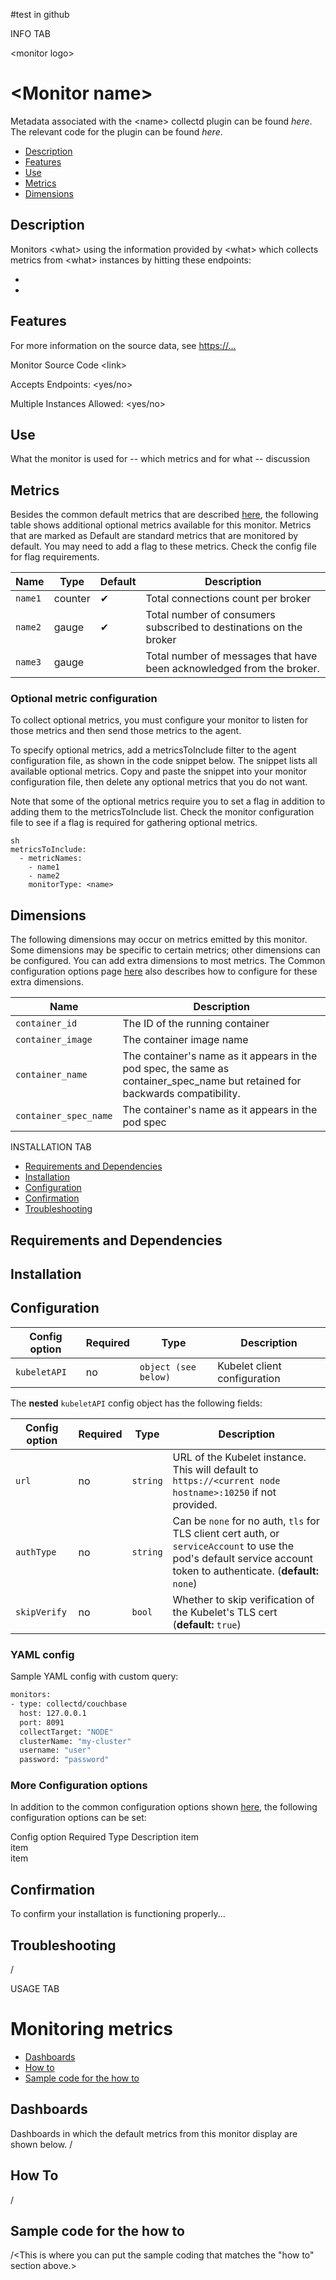 #test in github

INFO TAB

\<monitor logo>
# \<Monitor name>

Metadata associated with the \<name> collectd plugin can be found _here_. The relevant code for the plugin can be found _here_.

- [Description](#description)
- [Features](#features)
- [Use](#use)
- [Metrics](#metrics)
- [Dimensions](#dimensions)

## Description

Monitors \<what> using the information provided by \<what> which collects metrics from \<what> instances by hitting these endpoints: 
* <link to item>
* <link to item>

## Features

For more information on the source data, see <https://...>

Monitor Source Code \<link>

Accepts Endpoints: <yes/no>

Multiple Instances Allowed: <yes/no>


## Use

What the monitor is used for -- which metrics and for what -- discussion


## Metrics

Besides the common default metrics that are described [here](https://docs.signalfx.com/en/latest/integrations/agent/monitor-config.html), the following table shows additional optional metrics available for this monitor. Metrics that are marked as Default are standard metrics that are monitored by default. You may need to add a flag to these metrics. Check the config file for flag requirements. 

| Name | Type | Default | Description |
| ---  | ---  | ---    | ---         |
| `name1` | counter | ✔ | Total connections count per broker |
| `name2` | gauge | ✔ | Total number of consumers subscribed to destinations on the broker |
| `name3` | gauge |  | Total number of messages that have been acknowledged from the broker. |

### Optional metric configuration

To collect optional metrics, you must configure your monitor to listen for those metrics and then send those metrics to the agent.

To specify optional metrics, add a metricsToInclude filter to the agent configuration file, as shown in the code snippet below. The snippet lists all available optional metrics. Copy and paste the snippet into your monitor configuration file, then delete any optional metrics that you do not want.

Note that some of the optional metrics require you to set a flag in addition to adding them to the metricsToInclude list. Check the monitor configuration file to see if a flag is required for gathering optional metrics.

```
sh
metricsToInclude:
  - metricNames:
    - name1
    - name2
    monitorType: <name>
```

## Dimensions
The following dimensions may occur on metrics emitted by this monitor. Some dimensions may be specific to certain metrics; other dimensions can be configured. You can add extra dimensions to most metrics. The Common configuration options page [here](https://docs.signalfx.com/en/latest/integrations/agent/monitor-config.html) also describes how to configure for these extra dimensions. 

| Name | Description |
| ---  | ---         |
| `container_id` | The ID of the running container |
| `container_image` | The container image name |
| `container_name` | The container's name as it appears in the pod spec, the same as container_spec_name but retained for backwards compatibility. |
| `container_spec_name` | The container's name as it appears in the pod spec |



INSTALLATION TAB


- [Requirements and Dependencies](#requirements-and-Dependencies)
- [Installation](#installation)
- [Configuration](#Configuration)
- [Confirmation](#Confirmation)
- [Troubleshooting](#Troubleshooting)

## Requirements and Dependencies


## Installation


## Configuration 

| Config option | Required | Type | Description |
| --- | --- | --- | --- |
| `kubeletAPI` | no | `object (see below)` | Kubelet client configuration |


The **nested** `kubeletAPI` config object has the following fields:

| Config option | Required | Type | Description |
| --- | --- | --- | --- |
| `url` | no | `string` | URL of the Kubelet instance.  This will default to `https://<current node hostname>:10250` if not provided. |
| `authType` | no | `string` | Can be `none` for no auth, `tls` for TLS client cert auth, or `serviceAccount` to use the pod's default service account token to authenticate. (**default:** `none`) |
| `skipVerify` | no | `bool` | Whether to skip verification of the Kubelet's TLS cert (**default:** `true`) |


### YAML config
Sample YAML config with custom query:

```sh
monitors:
- type: collectd/couchbase
  host: 127.0.0.1
  port: 8091
  collectTarget: "NODE"
  clusterName: "my-cluster"
  username: "user"
  password: "password" 
```

### More Configuration options

In addition to the common configuration options shown [here](https://docs.signalfx.com/en/latest/integrations/agent/monitor-config.html), the following configuration options can be set:

Config option	Required	Type	Description
item 						
item 						
item 						


## Confirmation

To confirm your installation is functioning properly...


## Troubleshooting

/<This is troubleshooting the monitor installation.>


USAGE TAB

# Monitoring metrics 

- [Dashboards](#Dashboards)
- [How to](#how-to)
- [Sample code for the how to](#sample-code-for-the-how-to])


## Dashboards

Dashboards in which the default metrics from this monitor display are shown below.
/<dashboard screen shots>

## How To

/<Examples of how to use the monitor metrics for something useful.>


## Sample code for the how to

/<This is where you can put the sample coding that matches the "how to" section above.>












